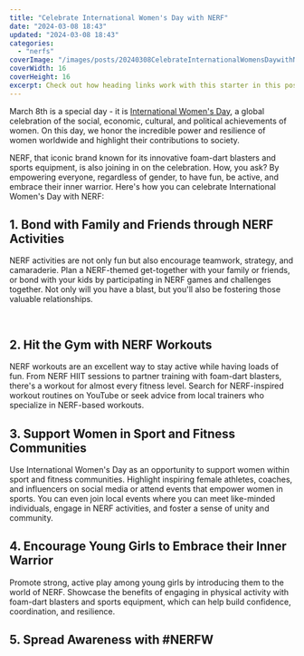```yaml
---
title: "Celebrate International Women's Day with NERF"
date: "2024-03-08 18:43"
updated: "2024-03-08 18:43"
categories:
  - "nerfs"
coverImage: "/images/posts/20240308CelebrateInternationalWomensDaywithNERF_1.jpg"
coverWidth: 16
coverHeight: 16
excerpt: Check out how heading links work with this starter in this post.
---
```


<script>
  import { base } from '$app/paths';
</script>


March 8th is a special day - it is [International Women's Day](https://www.internationalwomensday.com/About), a global celebration of the social, economic, cultural, and political achievements of women. On this day, we honor the incredible power and resilience of women worldwide and highlight their contributions to society.

NERF, that iconic brand known for its innovative foam-dart blasters and sports equipment, is also joining in on the celebration. How, you ask? By empowering everyone, regardless of gender, to have fun, be active, and embrace their inner warrior. Here's how you can celebrate International Women's Day with NERF:

## 1. Bond with Family and Friends through NERF Activities
NERF activities are not only fun but also encourage teamwork, strategy, and camaraderie. Plan a NERF-themed get-together with your family or friends, or bond with your kids by participating in NERF games and challenges together. Not only will you have a blast, but you'll also be fostering those valuable relationships.


<img class="inline object-contain w-full my-4" src="{base}/images/posts/20240308CelebrateInternationalWomensDaywithNERF_2.jpg" alt="" style="aspect-ratio: 16 / 16;" width="16" height="16">

## 2. Hit the Gym with NERF Workouts
NERF workouts are an excellent way to stay active while having loads of fun. From NERF HIIT sessions to partner training with foam-dart blasters, there's a workout for almost every fitness level. Search for NERF-inspired workout routines on YouTube or seek advice from local trainers who specialize in NERF-based workouts.

## 3. Support Women in Sport and Fitness Communities
Use International Women's Day as an opportunity to support women within sport and fitness communities. Highlight inspiring female athletes, coaches, and influencers on social media or attend events that empower women in sports. You can even join local events where you can meet like-minded individuals, engage in NERF activities, and foster a sense of unity and community.

## 4. Encourage Young Girls to Embrace their Inner Warrior
Promote strong, active play among young girls by introducing them to the world of NERF. Showcase the benefits of engaging in physical activity with foam-dart blasters and sports equipment, which can help build confidence, coordination, and resilience.

## 5. Spread Awareness with #NERFW